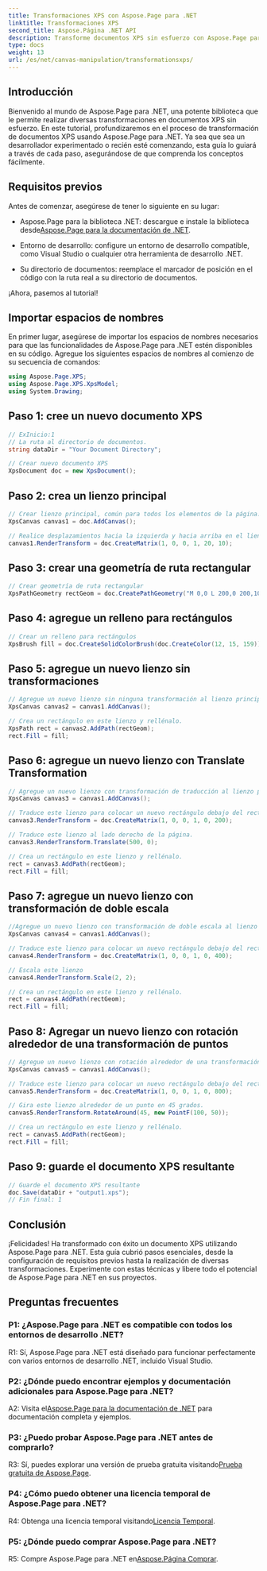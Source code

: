 ```yaml
---
title: Transformaciones XPS con Aspose.Page para .NET
linktitle: Transformaciones XPS
second_title: Aspose.Página .NET API
description: Transforme documentos XPS sin esfuerzo con Aspose.Page para .NET. Siga nuestra guía paso a paso para lograr transformaciones perfectas.
type: docs
weight: 13
url: /es/net/canvas-manipulation/transformationsxps/
---
```

## Introducción

Bienvenido al mundo de Aspose.Page para .NET, una potente biblioteca que le permite realizar diversas transformaciones en documentos XPS sin esfuerzo. En este tutorial, profundizaremos en el proceso de transformación de documentos XPS usando Aspose.Page para .NET. Ya sea que sea un desarrollador experimentado o recién esté comenzando, esta guía lo guiará a través de cada paso, asegurándose de que comprenda los conceptos fácilmente.

## Requisitos previos

Antes de comenzar, asegúrese de tener lo siguiente en su lugar:

-  Aspose.Page para la biblioteca .NET: descargue e instale la biblioteca desde[Aspose.Page para la documentación de .NET](https://reference.aspose.com/page/net/).

- Entorno de desarrollo: configure un entorno de desarrollo compatible, como Visual Studio o cualquier otra herramienta de desarrollo .NET.

- Su directorio de documentos: reemplace el marcador de posición en el código con la ruta real a su directorio de documentos.

¡Ahora, pasemos al tutorial!

## Importar espacios de nombres

En primer lugar, asegúrese de importar los espacios de nombres necesarios para que las funcionalidades de Aspose.Page para .NET estén disponibles en su código. Agregue los siguientes espacios de nombres al comienzo de su secuencia de comandos:

```csharp
using Aspose.Page.XPS;
using Aspose.Page.XPS.XpsModel;
using System.Drawing;
```

## Paso 1: cree un nuevo documento XPS

```csharp
// ExInicio:1
// La ruta al directorio de documentos.
string dataDir = "Your Document Directory";

// Crear nuevo documento XPS
XpsDocument doc = new XpsDocument();
```

## Paso 2: crea un lienzo principal

```csharp
// Crear lienzo principal, común para todos los elementos de la página.
XpsCanvas canvas1 = doc.AddCanvas();

// Realice desplazamientos hacia la izquierda y hacia arriba en el lienzo principal
canvas1.RenderTransform = doc.CreateMatrix(1, 0, 0, 1, 20, 10);
```

## Paso 3: crear una geometría de ruta rectangular

```csharp
// Crear geometría de ruta rectangular
XpsPathGeometry rectGeom = doc.CreatePathGeometry("M 0,0 L 200,0 200,100 0,100 Z");
```

## Paso 4: agregue un relleno para rectángulos

```csharp
// Crear un relleno para rectángulos
XpsBrush fill = doc.CreateSolidColorBrush(doc.CreateColor(12, 15, 159));
```

## Paso 5: agregue un nuevo lienzo sin transformaciones

```csharp
// Agregue un nuevo lienzo sin ninguna transformación al lienzo principal
XpsCanvas canvas2 = canvas1.AddCanvas();

// Crea un rectángulo en este lienzo y rellénalo.
XpsPath rect = canvas2.AddPath(rectGeom);
rect.Fill = fill;
```

## Paso 6: agregue un nuevo lienzo con Translate Transformation

```csharp
// Agregue un nuevo lienzo con transformación de traducción al lienzo principal
XpsCanvas canvas3 = canvas1.AddCanvas();

// Traduce este lienzo para colocar un nuevo rectángulo debajo del rectángulo anterior
canvas3.RenderTransform = doc.CreateMatrix(1, 0, 0, 1, 0, 200);

// Traduce este lienzo al lado derecho de la página.
canvas3.RenderTransform.Translate(500, 0);

// Crea un rectángulo en este lienzo y rellénalo.
rect = canvas3.AddPath(rectGeom);
rect.Fill = fill;
```

## Paso 7: agregue un nuevo lienzo con transformación de doble escala

```csharp
//Agregue un nuevo lienzo con transformación de doble escala al lienzo principal
XpsCanvas canvas4 = canvas1.AddCanvas();

// Traduce este lienzo para colocar un nuevo rectángulo debajo del rectángulo anterior
canvas4.RenderTransform = doc.CreateMatrix(1, 0, 0, 1, 0, 400);

// Escala este lienzo
canvas4.RenderTransform.Scale(2, 2);

// Crea un rectángulo en este lienzo y rellénalo.
rect = canvas4.AddPath(rectGeom);
rect.Fill = fill;
```

## Paso 8: Agregar un nuevo lienzo con rotación alrededor de una transformación de puntos

```csharp
// Agregue un nuevo lienzo con rotación alrededor de una transformación de puntos al lienzo principal
XpsCanvas canvas5 = canvas1.AddCanvas();

// Traduce este lienzo para colocar un nuevo rectángulo debajo del rectángulo anterior
canvas5.RenderTransform = doc.CreateMatrix(1, 0, 0, 1, 0, 800);

// Gira este lienzo alrededor de un punto en 45 grados.
canvas5.RenderTransform.RotateAround(45, new PointF(100, 50));

// Crea un rectángulo en este lienzo y rellénalo.
rect = canvas5.AddPath(rectGeom);
rect.Fill = fill;
```

## Paso 9: guarde el documento XPS resultante

```csharp
// Guarde el documento XPS resultante
doc.Save(dataDir + "output1.xps");
// Fin final: 1
```

## Conclusión

¡Felicidades! Ha transformado con éxito un documento XPS utilizando Aspose.Page para .NET. Esta guía cubrió pasos esenciales, desde la configuración de requisitos previos hasta la realización de diversas transformaciones. Experimente con estas técnicas y libere todo el potencial de Aspose.Page para .NET en sus proyectos.

## Preguntas frecuentes

### P1: ¿Aspose.Page para .NET es compatible con todos los entornos de desarrollo .NET?

R1: Sí, Aspose.Page para .NET está diseñado para funcionar perfectamente con varios entornos de desarrollo .NET, incluido Visual Studio.

### P2: ¿Dónde puedo encontrar ejemplos y documentación adicionales para Aspose.Page para .NET?

 A2: Visita el[Aspose.Page para la documentación de .NET](https://reference.aspose.com/page/net/) para documentación completa y ejemplos.

### P3: ¿Puedo probar Aspose.Page para .NET antes de comprarlo?

 R3: Sí, puedes explorar una versión de prueba gratuita visitando[Prueba gratuita de Aspose.Page](https://releases.aspose.com/).

### P4: ¿Cómo puedo obtener una licencia temporal de Aspose.Page para .NET?

 R4: Obtenga una licencia temporal visitando[Licencia Temporal](https://purchase.aspose.com/temporary-license/).

### P5: ¿Dónde puedo comprar Aspose.Page para .NET?

 R5: Compre Aspose.Page para .NET en[Aspose.Página Comprar](https://purchase.aspose.com/buy).